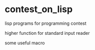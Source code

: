 # contest_on_lisp
lisp programs for programming contest

higher function for standard input reader

some useful macro
